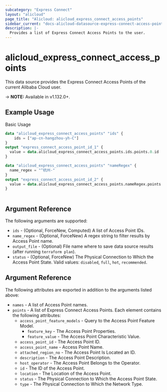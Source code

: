 ```yaml
---
subcategory: "Express Connect"
layout: "alicloud"
page_title: "Alicloud: alicloud_express_connect_access_points"
sidebar_current: "docs-alicloud-datasource-express-connect-access-points"
description: |-
  Provides a list of Express Connect Access Points to the user.
---
```


# alicloud\_express\_connect\_access\_points

This data source provides the Express Connect Access Points of the current Alibaba Cloud user.

-> **NOTE:** Available in v1.132.0+.

## Example Usage

Basic Usage

```terraform
data "alicloud_express_connect_access_points" "ids" {
	ids = ["ap-cn-hangzhou-yh-C"]
}
output "express_connect_access_point_id_1" {
  value = data.alicloud_express_connect_access_points.ids.points.0.id
}

data "alicloud_express_connect_access_points" "nameRegex" {
  name_regex = "^杭州-"
}
output "express_connect_access_point_id_2" {
  value = data.alicloud_express_connect_access_points.nameRegex.points.0.id
}
            
```

## Argument Reference

The following arguments are supported:

* `ids` - (Optional, ForceNew, Computed)  A list of Access Point IDs.
* `name_regex` - (Optional, ForceNew) A regex string to filter results by Access Point name.
* `output_file` - (Optional) File name where to save data source results (after running `terraform plan`).
* `status` - (Optional, ForceNew) The Physical Connection to Which the Access Point State. Valid values: `disabled`, `full`, `hot`, `recommended`.

## Argument Reference

The following attributes are exported in addition to the arguments listed above:

* `names` - A list of Access Point names.
* `points` - A list of Express Connect Access Points. Each element contains the following attributes:
	* `access_point_feature_models` - Query to the Access Point Feature Model.
		* `feature_key` - The Access Point Properties.
		* `feature_value` - The Access Point Characteristic Value.
	* `access_point_id` - The Access Point ID.
	* `access_point_name` - Access Point Name.
	* `attached_region_no` - The Access Point Is Located an ID.
	* `description` - The Access Point Description.
	* `host_operator` - The Access Point Belongs to the Operator.
	* `id` - The ID of the Access Point.
	* `location` - The Location of the Access Point.
	* `status` - The Physical Connection to Which the Access Point State.
	* `type` - The Physical Connection to Which the Network Type.